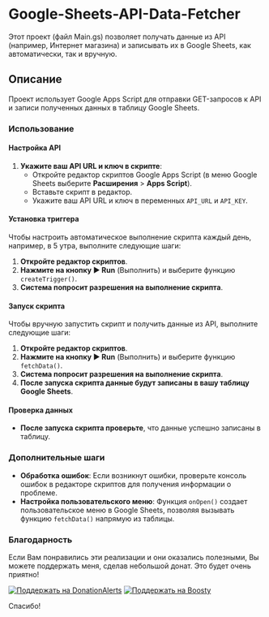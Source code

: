 # Google-Sheets-API-Data-Fetcher

Этот проект (файл Main.gs) позволяет получать данные из API (например, Интернет магазина) и записывать их в Google Sheets, как автоматически, так и вручную.


## Описание

Проект использует Google Apps Script для отправки GET-запросов к API и записи полученных данных в таблицу Google Sheets.

### Использование

#### Настройка API

1. **Укажите ваш API URL и ключ в скрипте**:
   - Откройте редактор скриптов Google Apps Script (в меню Google Sheets выберите **Расширения** > **Apps Script**).
   - Вставьте скрипт в редактор.
   - Укажите ваш API URL и ключ в переменных `API_URL` и `API_KEY`.

#### Установка триггера

Чтобы настроить автоматическое выполнение скрипта каждый день, например, в 5 утра, выполните следующие шаги:

1. **Откройте редактор скриптов**.
2. **Нажмите на кнопку ▶️ Run** (Выполнить) и выберите функцию `createTrigger()`.
3. **Система попросит разрешения на выполнение скрипта**.

#### Запуск скрипта

Чтобы вручную запустить скрипт и получить данные из API, выполните следующие шаги:

1. **Откройте редактор скриптов**.
2. **Нажмите на кнопку ▶️ Run** (Выполнить) и выберите функцию `fetchData()`.
3. **Система попросит разрешения на выполнение скрипта**.
4. **После запуска скрипта данные будут записаны в вашу таблицу Google Sheets**.

#### Проверка данных

- **После запуска скрипта проверьте**, что данные успешно записаны в таблицу.

### Дополнительные шаги

- **Обработка ошибок**: Если возникнут ошибки, проверьте консоль ошибок в редакторе скриптов для получения информации о проблеме.
- **Настройка пользовательского меню**: Функция `onOpen()` создает пользовательское меню в Google Sheets, позволяя вызывать функцию `fetchData()` напрямую из таблицы.

### Благодарность

Если Вам понравились эти реализации и они оказались полезными, Вы можете поддержать меня, сделав небольшой донат. Это будет очень приятно!

[![Поддержать на DonationAlerts](https://img.shields.io/badge/%D0%9F%D0%BE%D0%B4%D0%B4%D0%B5%D1%80%D0%B6%D0%B0%D1%82%D1%8C-%D0%BD%D0%B0%20DonationAlerts-orange)](https://www.donationalerts.com/r/lakidos)
[![Поддержать на Boosty](https://img.shields.io/badge/%D0%9F%D0%BE%D0%B4%D0%B4%D0%B5%D1%80%D0%B6%D0%B0%D1%82%D1%8C-%D0%BD%D0%B0%20Boosty-blue)](https://boosty.to/lakidos/donate)


Спасибо!